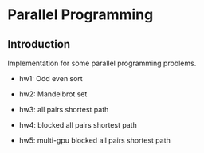 # Parallel Programming

## Introduction

Implementation for some parallel programming problems.

- hw1: Odd even sort

- hw2: Mandelbrot set

- hw3: all pairs shortest path

- hw4: blocked all pairs shortest path

- hw5: multi-gpu blocked all pairs shortest path

